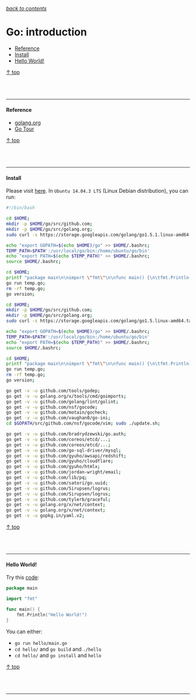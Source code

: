 [*back to contents*](https://github.com/gyuho/learn#contents)
<br>

# Go: introduction

- [Reference](#reference)
- [Install](#install)
- [Hello World!](#hello-world)

[↑ top](#go-introduction)
<br><br><br><br>
<hr>







#### Reference

- [golang.org](http://golang.org/)
- [Go Tour](http://tour.golang.org/welcome/1)

[↑ top](#go-introduction)
<br><br><br><br>
<hr>









#### Install

Please visit [here](http://golang.org/doc/install).
In `Ubuntu 14.04.3 LTS` (Linux Debian distribution), you can run:

```bash
#!/bin/bash

cd $HOME;
mkdir -p $HOME/go/src/github.com;
mkdir -p $HOME/go/src/golang.org;
sudo curl -s https://storage.googleapis.com/golang/go1.5.1.linux-amd64.tar.gz | sudo tar -v -C /usr/local/ -xz;

echo "export GOPATH=$(echo $HOME)/go" >> $HOME/.bashrc;
TEMP_PATH=$PATH':/usr/local/go/bin:/home/ubuntu/go/bin'
echo "export PATH=$(echo $TEMP_PATH)" >> $HOME/.bashrc;
source $HOME/.bashrc;

cd $HOME;
printf "package main\n\nimport \"fmt\"\n\nfunc main() {\n\tfmt.Println(\"Successfully installed Go\")\n}" > $HOME/temp.go; 
go run temp.go; 
rm -rf temp.go;
go version;

cd $HOME;
mkdir -p $HOME/go/src/github.com;
mkdir -p $HOME/go/src/golang.org;
sudo curl -s https://storage.googleapis.com/golang/go1.5.linux-amd64.tar.gz | sudo tar -v -C /usr/local/ -xz;

echo "export GOPATH=$(echo $HOME)/go" >> $HOME/.bashrc;
TEMP_PATH=$PATH':/usr/local/go/bin:/home/ubuntu/go/bin'
echo "export PATH=$(echo $TEMP_PATH)" >> $HOME/.bashrc;
source $HOME/.bashrc;

cd $HOME;
printf "package main\n\nimport \"fmt\"\n\nfunc main() {\n\tfmt.Println(\"Successfully installed Go\")\n}" > $HOME/temp.go; 
go run temp.go; 
rm -rf temp.go;
go version;

go get -v -u github.com/tools/godep;
go get -v -u golang.org/x/tools/cmd/goimports;
go get -v -u github.com/golang/lint/golint;
go get -v -u github.com/nsf/gocode;
go get -v -u github.com/motain/gocheck;
go get -v -u github.com/vaughan0/go-ini;
cd $GOPATH/src/github.com/nsf/gocode/vim; sudo ./update.sh;

go get -v -u github.com/bradrydzewski/go.auth;
go get -v -u github.com/coreos/etcd/...;
go get -v -u github.com/coreos/etcd/...;
go get -v -u github.com/go-sql-driver/mysql;
go get -v -u github.com/gyuho/awsapi/redshift;
go get -v -u github.com/gyuho/cloudflare;
go get -v -u github.com/gyuho/htmlx;
go get -v -u github.com/jordan-wright/email;
go get -v -u github.com/lib/pq;
go get -v -u github.com/satori/go.uuid;
go get -v -u github.com/Sirupsen/logrus;
go get -v -u github.com/Sirupsen/logrus;
go get -v -u github.com/tylerb/graceful;
go get -v -u golang.org/x/net/context;
go get -v -u golang.org/x/net/context;
go get -v -u gopkg.in/yaml.v2;

```

[↑ top](#go-introduction)
<br><br><br><br>
<hr>









#### Hello World!

Try this [code](http://play.golang.org/p/OccSs5jC9Y):

```go
package main

import "fmt"

func main() {
	fmt.Println("Hello World!")
}
```

You can either:

- `go run hello/main.go`
- `cd hello/` and `go build` and `./hello`
- `cd hello/` and `go install` and `hello`

[↑ top](#go-introduction)
<br><br><br><br>
<hr>
